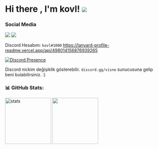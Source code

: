 # Hi there , I'm kovl! <img src="https://komarev.com/ghpvc/?username=ilaclarimialmadim&color=00ff54"/>
<h3>Social Media</h3>
<p align="left">
  <a href="https://discord.com/users/450731555053240340" target"blank_"><img src="https://img.shields.io/badge/discord%20-7289DA.svg?&style=for-the-badge&logo=discord&logoColor=white"></a>
  <a href="https://github.com/ilaclarimialmadim" target"blank_"><img src="https://img.shields.io/badge/GitHub%20-191717.svg?&style=for-the-badge&logo=github&logoColor=white"></a>
</p>

Discord Hesabım: `kovl#1000`
https://lanyard-profile-readme.vercel.app/api/498014156876939265

[![Discord Presence](https://lanyard-profile-readme.vercel.app/api/498014156876939265)](https://discord.com/users/498014156876939265)

Discord nickim değişiklik gösterebilir. `discord.gg/visne` sunucusuna gelip beni bulabilirsiniz. :)

<h3 align="left">📊 GitHub Stats:</h3>
<p align="left">
   <img src="https://github-readme-stats.vercel.app/api?username=ilaclarimialmadim&count_private=true&show_icons=true&theme=dark&hide_border=true" width="%100" height="150px" alt="stats" />
   <img src="https://github-readme-stats.vercel.app/api/top-langs/?username=ilaclarimialmadim=compact&show_icons=true&theme=dark&hide_border=true"width="%100" height="150px" />
</p>
